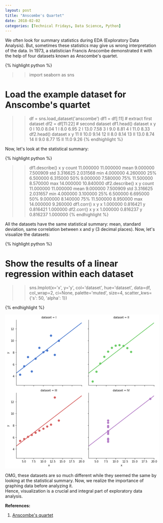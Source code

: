 ```yaml
---
layout: post
title: "Anscombe's Quartet"
date: 2018-02-02
categories: [Technical Fridays, Data Science, Python]
---
```


We often look for summary statistics during EDA (Exploratory Data Analysis). But, sometimes these statistics may give us wrong interpretation of the data. In 1973, a statistician Francis Anscombe demonstrated it with the help of four datasets known as Anscombe's quartet.


{% highlight python %}
>> import seaborn as sns

# Load the example dataset for Anscombe's quartet
>> df = sns.load_dataset('anscombe')
>> df1 = df[:11]  # extract first dataset
>> df2 = df[11:22]  # second dataset
>> df1.head()
  dataset     x     y
0       I  10.0  8.04
1       I   8.0  6.95
2       I  13.0  7.58
3       I   9.0  8.81
4       I  11.0  8.33
>> df2.head()
   dataset     x     y
11      II  10.0  9.14
12      II   8.0  8.14
13      II  13.0  8.74
14      II   9.0  8.77
15      II  11.0  9.26
{% endhighlight %}

Now, let's look at the statistical summary:

{% highlight python %}
>> df1.describe()
               x          y
count  11.000000  11.000000
mean    9.000000   7.500909
std     3.316625   2.031568
min     4.000000   4.260000
25%     6.500000   6.315000
50%     9.000000   7.580000
75%    11.500000   8.570000
max    14.000000  10.840000
>> df2.describe()
               x          y
count  11.000000  11.000000
mean    9.000000   7.500909
std     3.316625   2.031657
min     4.000000   3.100000
25%     6.500000   6.695000
50%     9.000000   8.140000
75%    11.500000   8.950000
max    14.000000   9.260000
>> df1.corr()
          x         y
x  1.000000  0.816421
y  0.816421  1.000000
>> df2.corr()
          x         y
x  1.000000  0.816237
y  0.816237  1.000000
{% endhighlight %}

All the datasets have the same statistical summary: mean, standard deviation, same correlation between x and y (3 decimal places). Now, let's visualize the datasets:

{% highlight python %}
# Show the results of a linear regression within each dataset
>> sns.lmplot(x='x', y='y', col='dataset', hue='dataset', data=df,
           col_wrap=2, ci=None, palette='muted', size=4,
           scatter_kws={'s': 50, 'alpha': 1})


{% endhighlight %}

<img src="/img/anscombe.png" style="display: block; margin: auto; width: auto; max-width: 100%;">  

OMG, these datasets are so much different while they seemed the same by looking at the statistical summary.
Now, we realize the importance of graphing data before analyzing it.  
Hence, visualization is a crucial and integral part of exploratory data analysis.


**References:**  
1. [Anscombe's quartet](https://en.wikipedia.org/wiki/Anscombe's_quartet)  

